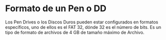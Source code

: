 # Formato de un Pen o DD

Los Pen Drives o los Discos Duros pueden estar configurados en formatos específicos, uno de ellos es el FAT 32, dónde 32 es el número de bits. Es un tipo de formato de archivos de 4 GB de tamaño máximo de Archivo.
